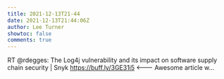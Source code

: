 ```yaml
---
title: 2021-12-13T21-44
date: 2021-12-13T21:44:06Z
author: Lee Turner
showtoc: false
comments: true
---
```


RT @rdegges: The Log4j vulnerability and its impact on software supply chain security | Snyk https://buff.ly/3GE31i5 &lt;--- Awesome article w…


